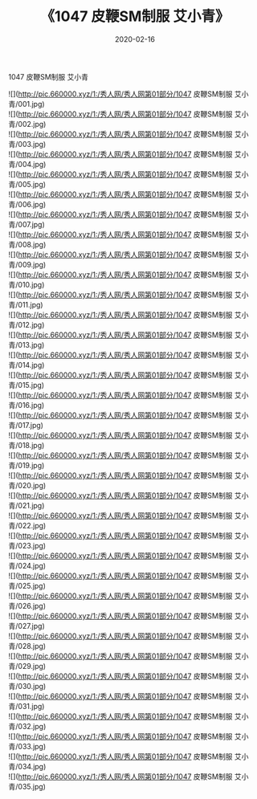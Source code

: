 ﻿---
layout: post
title:  《1047 皮鞭SM制服 艾小青》
date:   2020-02-16
img: http://pic.660000.xyz/1:/秀人网/秀人网第01部分/1047 皮鞭SM制服 艾小青/000.jpg
categories: [美女, 清纯, 唯美]
---

1047 皮鞭SM制服 艾小青

  ![](http://pic.660000.xyz/1:/秀人网/秀人网第01部分/1047 皮鞭SM制服 艾小青/001.jpg) <br> ![](http://pic.660000.xyz/1:/秀人网/秀人网第01部分/1047 皮鞭SM制服 艾小青/002.jpg) <br> ![](http://pic.660000.xyz/1:/秀人网/秀人网第01部分/1047 皮鞭SM制服 艾小青/003.jpg) <br> ![](http://pic.660000.xyz/1:/秀人网/秀人网第01部分/1047 皮鞭SM制服 艾小青/004.jpg) <br> ![](http://pic.660000.xyz/1:/秀人网/秀人网第01部分/1047 皮鞭SM制服 艾小青/005.jpg) <br> ![](http://pic.660000.xyz/1:/秀人网/秀人网第01部分/1047 皮鞭SM制服 艾小青/006.jpg) <br> ![](http://pic.660000.xyz/1:/秀人网/秀人网第01部分/1047 皮鞭SM制服 艾小青/007.jpg) <br> ![](http://pic.660000.xyz/1:/秀人网/秀人网第01部分/1047 皮鞭SM制服 艾小青/008.jpg) <br> ![](http://pic.660000.xyz/1:/秀人网/秀人网第01部分/1047 皮鞭SM制服 艾小青/009.jpg) <br> ![](http://pic.660000.xyz/1:/秀人网/秀人网第01部分/1047 皮鞭SM制服 艾小青/010.jpg) <br> ![](http://pic.660000.xyz/1:/秀人网/秀人网第01部分/1047 皮鞭SM制服 艾小青/011.jpg) <br> ![](http://pic.660000.xyz/1:/秀人网/秀人网第01部分/1047 皮鞭SM制服 艾小青/012.jpg) <br> ![](http://pic.660000.xyz/1:/秀人网/秀人网第01部分/1047 皮鞭SM制服 艾小青/013.jpg) <br> ![](http://pic.660000.xyz/1:/秀人网/秀人网第01部分/1047 皮鞭SM制服 艾小青/014.jpg) <br> ![](http://pic.660000.xyz/1:/秀人网/秀人网第01部分/1047 皮鞭SM制服 艾小青/015.jpg) <br> ![](http://pic.660000.xyz/1:/秀人网/秀人网第01部分/1047 皮鞭SM制服 艾小青/016.jpg) <br> ![](http://pic.660000.xyz/1:/秀人网/秀人网第01部分/1047 皮鞭SM制服 艾小青/017.jpg) <br> ![](http://pic.660000.xyz/1:/秀人网/秀人网第01部分/1047 皮鞭SM制服 艾小青/018.jpg) <br> ![](http://pic.660000.xyz/1:/秀人网/秀人网第01部分/1047 皮鞭SM制服 艾小青/019.jpg) <br> ![](http://pic.660000.xyz/1:/秀人网/秀人网第01部分/1047 皮鞭SM制服 艾小青/020.jpg) <br> ![](http://pic.660000.xyz/1:/秀人网/秀人网第01部分/1047 皮鞭SM制服 艾小青/021.jpg) <br> ![](http://pic.660000.xyz/1:/秀人网/秀人网第01部分/1047 皮鞭SM制服 艾小青/022.jpg) <br> ![](http://pic.660000.xyz/1:/秀人网/秀人网第01部分/1047 皮鞭SM制服 艾小青/023.jpg) <br> ![](http://pic.660000.xyz/1:/秀人网/秀人网第01部分/1047 皮鞭SM制服 艾小青/024.jpg) <br> ![](http://pic.660000.xyz/1:/秀人网/秀人网第01部分/1047 皮鞭SM制服 艾小青/025.jpg) <br> ![](http://pic.660000.xyz/1:/秀人网/秀人网第01部分/1047 皮鞭SM制服 艾小青/026.jpg) <br> ![](http://pic.660000.xyz/1:/秀人网/秀人网第01部分/1047 皮鞭SM制服 艾小青/027.jpg) <br> ![](http://pic.660000.xyz/1:/秀人网/秀人网第01部分/1047 皮鞭SM制服 艾小青/028.jpg) <br> ![](http://pic.660000.xyz/1:/秀人网/秀人网第01部分/1047 皮鞭SM制服 艾小青/029.jpg) <br> ![](http://pic.660000.xyz/1:/秀人网/秀人网第01部分/1047 皮鞭SM制服 艾小青/030.jpg) <br> ![](http://pic.660000.xyz/1:/秀人网/秀人网第01部分/1047 皮鞭SM制服 艾小青/031.jpg) <br> ![](http://pic.660000.xyz/1:/秀人网/秀人网第01部分/1047 皮鞭SM制服 艾小青/032.jpg) <br> ![](http://pic.660000.xyz/1:/秀人网/秀人网第01部分/1047 皮鞭SM制服 艾小青/033.jpg) <br> ![](http://pic.660000.xyz/1:/秀人网/秀人网第01部分/1047 皮鞭SM制服 艾小青/034.jpg) <br> ![](http://pic.660000.xyz/1:/秀人网/秀人网第01部分/1047 皮鞭SM制服 艾小青/035.jpg) <br>